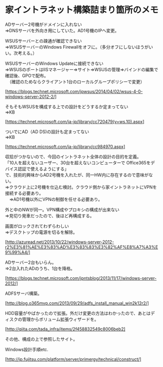 # 家イントラネット構築詰まり箇所のメモ

ADサーバー2号機がドメインに入れない  
⇒DNSサーバを外向き用にしていた。AD1号機のIPへ変更。

WSUSサーバーとの疎通が確認できない  
⇒WSUSサーバーのWindows Firewallをオフに。（多分オフにしないほうがいい。次考える。）

WSUSサーバーのWindows Updateに接続できない  
⇒WSUSのポートはIISマネージャー⇒サイト⇒WSUSの管理⇒バインドの編集で確認後、GPOで配布。  
　（確認のためならクライアント1台のローカルグループポリシーで変更）

[https://blogs.technet.microsoft.com/jpwsus/2014/04/02/wsus-4-0-windows-server-2012-2/]

そもそもWSUSを構成する上での設計をどうするか定まってない  
⇒KB

[https://technet.microsoft.com/ja-jp/library/cc720479(v=ws.10).aspx]

ついでにAD（AD DS)の設計も定まってない  
⇒KB

[https://technet.microsoft.com/ja-jp/library/cc984970.aspx]

収拾がつかないので、今回のイントラネット全体の設計の目的を定義。  
「10人を超えないユーザー、30台を超えないコンピューターで Office365をデバイス認証で使えるようにする」  
で、技術的興味からAD2号機を入れたが、同一HW内に存在するので意味がない。  
⇒クラウド上に2号機を仕込む検討。クラウド側から家イントラネットにVPNを接続する必要あり。  
　⇒AD1号機以外にVPNの制御を任せる必要あり。  

外と中のNWが同一。VPN構成やプロキシの構成が出来ない  
⇒見切り発車だったので、後ほど再構成する。

画面がロックされてわずらわしい  
⇒デスクトップの電源を切るを解除。

[http://azuread.net/2013/10/22/windows-server-2012-r2%E3%81%AE%E3%83%AD%E3%83%83%E3%82%AF%E8%A7%A3%E9%99%A4/]

ADサーバー2台もいらん。  
⇒2台入れたADのうち、1台を降格。

[https://blogs.technet.microsoft.com/jpntsblog/2013/11/17/windows-server-2012/]

ADFSサーバ構築。

[http://blog.o365mvp.com/2013/09/29/adfs_install_manual_win2k12r2/]

HDD容量がやばかったので拡張。外だけ変更の方法はわかったので、あとはディスクの管理からボリューム拡張ウィザードを。

[http://qiita.com/tada_infra/items/2f458832549c8006beb2]

その他、構成の上で参照したサイト。

Windows設計手順etc.

[http://jp.fujitsu.com/platform/server/primergy/technical/construct/]